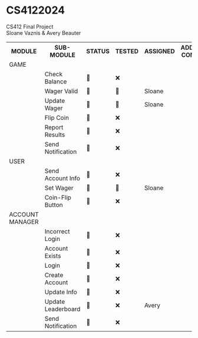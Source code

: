 # CS4122024
CS412 Final Project 
<br>
Sloane Vaznis & Avery Beauter
<br>
<table>
  <tr>
    <th>MODULE</th>
    <th>SUB-MODULE</th>
    <th>STATUS</th>
    <th>TESTED</th>
    <th>ASSIGNED</th>
    <th>ADDITIONAL COMMENTS</th>
  </tr>
  <tr>
    <td>GAME</td>
    <td></td>
    <td></td>
    <td></td>
    <td></td>
    <td></td>
  </tr>
  <tr>
    <td></td>
    <td>Check Balance</td>
    <td>🚫</td>
    <td>❌</td>
    <td></td>
    <td></td>
  </tr>
  <tr>
    <td></td>
    <td>Wager Valid</td>
    <td>🚫</td>
    <td>🚧</td>
    <td>Sloane</td>
    <td></td>
  </tr>
  <tr>
    <td></td>
    <td>Update Wager</td>
    <td>🚫</td>
    <td>🚧</td>
    <td>Sloane</td>
    <td></td>
  </tr>
  <tr>
    <td></td>
    <td>Flip Coin</td>
    <td>🚫</td>
    <td>❌</td>
    <td></td>
    <td></td>
  </tr>
  <tr>
    <td></td>
    <td>Report Results</td>
    <td>🚫</td>
    <td>❌</td>
    <td></td>
    <td></td>
  </tr>
  <tr>
    <td></td>
    <td>Send Notification</td>
    <td>🚫</td>
    <td>❌</td>
    <td></td>
    <td></td>
  </tr>
  <tr>
    <tr>
      <td>USER</td>
      <td></td>
      <td></td>
      <td></td>
      <td></td>
      <td></td>
    </tr>
  <tr>
    <td></td>
    <td>Send Account Info</td>
    <td>🚧</td>
    <td>❌</td>
    <td></td>
    <td></td>
  </tr>
  <tr>
    <td></td>
    <td>Set Wager</td>
    <td>🚫</td>
    <td>🚧</td>
    <td>Sloane</td>
    <td></td>
  </tr>
  <tr>
    <td></td>
    <td>Coin-Flip Button</td>
    <td>🚧</td>
    <td>❌</td>
    <td></td>
    <td></td>
  </tr>
  <tr>
    <td>ACCOUNT MANAGER</td>
    <td></td>
    <td></td>
    <td></td>
    <td></td>
    <td></td>
  </tr>
  <tr>
    <td></td>
    <td>Incorrect Login</td>
    <td>🚧</td>
    <td>❌</td>
    <td></td>
    <td></td>
  </tr>
  <tr>
    <td></td>
    <td>Account Exists</td>
    <td>🚧</td>
    <td>❌</td>
    <td></td>
    <td></td>
  </tr>
  <tr>
    <td></td>
    <td>Login</td>
    <td>🚧</td>
    <td>❌</td>
    <td></td>
    <td></td>
  </tr>
  <tr>
    <td></td>
    <td>Create Account</td>
    <td>🚧</td>
    <td>❌</td>
    <td></td>
    <td></td>
  </tr>
  <tr>
    <td></td>
    <td>Update Info</td>
    <td>🚧</td>
    <td>❌</td>
    <td></td>
    <td></td>
  </tr>
  <tr>
    <td></td>
    <td>Update Leaderboard</td>
    <td>🚧</td>
    <td>❌</td>
    <td>Avery</td>
    <td></td>
  </tr>
  <tr>
    <td></td>
    <td>Send Notification</td>
    <td>🚧</td>
    <td>❌</td>
    <td></td>
    <td></td>
  </tr>
</table>
